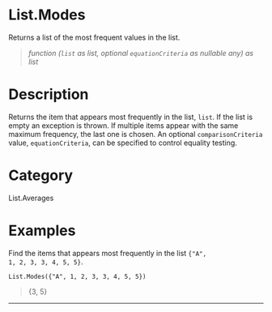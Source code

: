 ﻿# List.Modes
Returns a list of the most frequent values in the list.
> _function (<code>list</code> as list, optional <code>equationCriteria</code> as nullable any) as list_
# Description 
Returns the item that appears most frequently in the list, <code>list</code>. If the list is empty an exception is thrown. If multiple items appear with the same maximum frequency, the last one is chosen. 
    An optional <code>comparisonCriteria</code> value, <code>equationCriteria</code>, can be specified to control equality testing. 
# Category 
List.Averages
# Examples 
Find the items that appears most frequently in the list <code>{"A", 1, 2, 3, 3, 4, 5, 5}</code>.
```
List.Modes({"A", 1, 2, 3, 3, 4, 5, 5})
```
> {3, 5}
***
